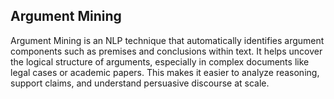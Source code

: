 ## Argument Mining

Argument Mining is an NLP technique that automatically identifies argument components such as premises and conclusions within text. It helps uncover the logical structure of arguments, especially in complex documents like legal cases or academic papers. This makes it easier to analyze reasoning, support claims, and understand persuasive discourse at scale.
